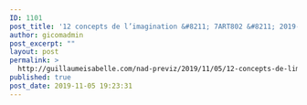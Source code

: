 ```yaml
---
ID: 1101
post_title: '12 concepts de l’imagination &#8211; 7ART802 &#8211; 2019-11-05, 7:19 PM'
author: gicomadmin
post_excerpt: ""
layout: post
permalink: >
  http://guillaumeisabelle.com/nad-previz/2019/11/05/12-concepts-de-limagination-7art802-2019-11-05-719-pm/
published: true
post_date: 2019-11-05 19:23:31
---
```

<!-- wp:image {"id":1100} --><figure class="wp-block-image">

<img src="http://guillaumeisabelle.com/nad-previz/wp-content/uploads/sites/19/2019/11/img_6595.jpg" alt="" class="wp-image-1100" /></figure> <!-- /wp:image -->